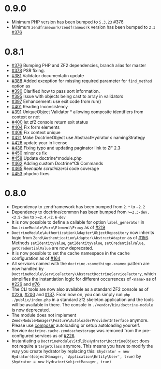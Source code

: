# 0.9.0

 * Minimum PHP version has been bumped to `5.3.23` [#376](https://github.com/doctrine/DoctrineModule/pull/376)
 * Minimum `zendframework/zendframework` version has been bumped to `2.3` [#376](https://github.com/doctrine/DoctrineModule/pull/376)

# 0.8.1

 * [#376](https://github.com/doctrine/DoctrineModule/pull/376) Bumping PHP and ZF2 dependencies, branch alias for master
 * [#378](https://github.com/doctrine/DoctrineModule/pull/378) PSR fixing.
 * [#381](https://github.com/doctrine/DoctrineModule/pull/381) Validator documentatin update
 * [#388](https://github.com/doctrine/DoctrineModule/pull/388) Added exception for missing required parameter for `find_method` option as
 * [#390](https://github.com/doctrine/DoctrineModule/pull/390) Clarified how to pass sort information.
 * [#395](https://github.com/doctrine/DoctrineModule/pull/395) Issue with objects being cast to array in validators
 * [#397](https://github.com/doctrine/DoctrineModule/pull/397) Enhancement: use exit code from run()
 * [#401](https://github.com/doctrine/DoctrineModule/pull/401) Reading Inconsistency
 * [#391](https://github.com/doctrine/DoctrineModule/pull/391) UniqueObject Validator * allowing composite identifiers from context or not
 * [#400](https://github.com/doctrine/DoctrineModule/pull/400) let zf2 console return exit status
 * [#404](https://github.com/doctrine/DoctrineModule/pull/404) Fix form elements
 * [#406](https://github.com/doctrine/DoctrineModule/pull/406) Fix context unique
 * [#421](https://github.com/doctrine/DoctrineModule/pull/421) Make DoctrineObject use AbstractHydrator s namingStrategy
 * [#426](https://github.com/doctrine/DoctrineModule/pull/426) update year in license
 * [#436](https://github.com/doctrine/DoctrineModule/pull/436) Fixing typo and updating paginator link to ZF 2.3
 * [#450](https://github.com/doctrine/DoctrineModule/pull/450) minor cs fix
 * [#458](https://github.com/doctrine/DoctrineModule/pull/458) Update doctrine*module.php
 * [#462](https://github.com/doctrine/DoctrineModule/pull/462) Adding custom Doctrine*Cli Commands
 * [#465](https://github.com/doctrine/DoctrineModule/pull/465) Re*enable scrutinizer*ci code coverage
 * [#453](https://github.com/doctrine/DoctrineModule/pull/453) phpdoc fixes

# 0.8.0

 * Dependency to zendframework has been bumped from `2.*` to `~2.2`
 * Dependency to doctrine/common has been bumped from `>=2.3-dev,<2.5-dev` to `>=2.4,<2.6-dev`
 * It is now possible to define a callable for option `label_generator` in `DoctrineModule\Form\Element\Proxy`
   as of [#219](https://github.com/doctrine/DoctrineModule/pull/219)
 * `DoctrineModule\Authentication\Adapter\ObjectRepository` now inherits logic from
   `Zend\Authentication\Adapter\AbstractAdapter` as of [#156](https://github.com/doctrine/DoctrineModule/pull/156).
   Methods `setIdentityValue`, `getIdentityValue`, `setCredentialValue`, `getCredentialValue` are now deprecated.
 * It is now possible to set the cache namespace in the cache configuration as
   of [#164](https://github.com/doctrine/DoctrineModule/pull/164)
 * All services named with the `doctrine.<something>.<name>` pattern are now handled by
   `DoctrineModule\ServiceFactory\AbstractDoctrineServiceFactory`, which simplifies the instantiation
   logic for different occurrences of `<name>` as of
   [#226](https://github.com/doctrine/DoctrineModule/pull/226) and
   [#76](https://github.com/doctrine/DoctrineModule/pull/76)
 * The CLI tools are now also available as a standard ZF2 console as of
   [#226](https://github.com/doctrine/DoctrineModule/pull/226),
   [#200](https://github.com/doctrine/DoctrineModule/pull/200) and
   [#137](https://github.com/doctrine/DoctrineModule/pull/137). From now on, you can simply run
   `php ./public/index.php` in a standard zf2 skeleton application and the tools will be available
   in there. The console in `./vendor/bin/doctrine-module` is now deprecated.
 * The module does not implement `Zend\ModuleManager\Feature\AutoloaderProviderInterface` anymore.
   Please use [composer](http://getcomposer.org/) autoloading or setup autoloading yourself.
 * Service `doctrine.cache.zendcachestorage` was removed from the pre-configured services as of
   [#226](https://github.com/doctrine/DoctrineModule/pull/226).
 * Instantiating a `DoctrineModule\Stdlib\Hydrator\DoctrineObject` does not require a
   `targetClass` anymore. This means you have to modify the way you create hydrator
   by replacing this: `$hydrator = new Hydrator($objectManager, 'Application\Entity\User', true)` by
   `$hydrator = new Hydrator($objectManager, true)`
